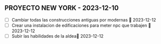 ## PROYECTO NEW YORK - 2023-12-10
- [ ] Cambiar todas las construcciones antiguas por modernas 📅 2023-12-12
- [ ] Crear una instalacion de edificaciones para meter npc que trabajen 📅 2023-12-12
- [ ] Subir las habilidades de la aldea📅 2023-12-12 